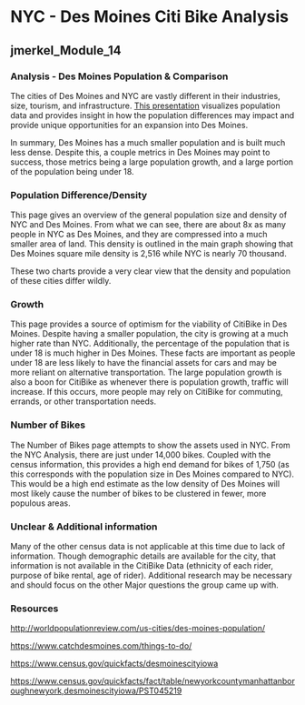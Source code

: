 # NYC - Des Moines Citi Bike Analysis
## jmerkel_Module_14

### Analysis - Des Moines Population & Comparison
The cities of Des Moines and NYC are vastly different in their industries, size, tourism, and infrastructure. [This presentation](https://public.tableau.com/profile/joe.merkel3071#!/vizhome/TableauBike/DesMoines) visualizes population data and provides insight in how the population differences may impact and provide unique opportunities for an expansion into Des Moines.

In summary, Des Moines has a much smaller population and is built much less dense. Despite this, a couple metrics in Des Moines may point to success, those metrics being a large population growth, and a large portion of the population being under 18.


### Population Difference/Density
This page gives an overview of the general population size and density of NYC and Des Moines. From what we can see, there are about 8x as many people in NYC as Des Moines, and they are compressed into a much smaller area of land. This density is outlined in the main graph showing that Des Moines square mile density is 2,516 while NYC is nearly 70 thousand.

These two charts provide a very clear view that the density and population of these cities differ wildly.

### Growth
This page provides a source of optimism for the viability of CitiBike in Des Moines. Despite having a smaller population, the city is growing at a much higher rate than NYC. Additionally, the percentage of the population that is under 18 is much higher in Des Moines. These facts are important as people under 18 are less likely to have the financial assets for cars and may be more reliant on alternative transportation. The large population growth is also a boon for CitiBike as whenever there is population growth, traffic will increase. If this occurs, more people may rely on CitiBike for commuting, errands, or other transportation needs.

### Number of Bikes
The Number of Bikes page attempts to show the assets used in NYC. From the NYC Analysis, there are just under 14,000 bikes. Coupled with the census information, this provides a high end demand for bikes of 1,750 (as this corresponds with the population size in Des Moines compared to NYC). This would be a high end estimate as the low density of Des Moines will most likely cause the number of bikes to be clustered in fewer, more populous areas.


### Unclear & Additional information
Many of the other census data is not applicable at this time due to lack of information. Though demographic details are available for the city, that information is not available in the CitiBike Data (ethnicity of each rider, purpose of bike rental, age of rider). Additional research may be necessary and should focus on the other Major questions the group came up with.

### Resources
<http://worldpopulationreview.com/us-cities/des-moines-population/>

<https://www.catchdesmoines.com/things-to-do/>

<https://www.census.gov/quickfacts/desmoinescityiowa>

<https://www.census.gov/quickfacts/fact/table/newyorkcountymanhattanboroughnewyork,desmoinescityiowa/PST045219>
